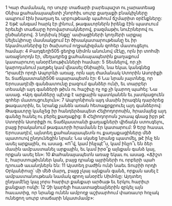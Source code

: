 1 Կար ժամանակ, որ սուրբ տաճարի բարեպաշտ ու չարատեաց Օնիա քահանայապետի շնորհիւ սուրբ քաղաքի բնակիչները ապրում էին խաղաղ եւ սրբութեամբ պահում ճշմարիտ օրէնքները: 2 Եթէ անգամ հարկ էր լինում, թագաւորներն իրենք էին պատւում երեւելի տաճարը հրովարտակներով, բազմաթիւ նուէրներով ու ընծաներով. 3 նոյնիսկ ինքը՝ ասիացիների կողմերի արքայ Սելեւկիոսը մասնակցում էր ծիսակատարութեանը եւ իր եկամուտներից էր ծախսում ողջակիզման զոհեր մատուցելու համար:
4 Բաղգեղի505 ցեղից Սիմոն անունով մէկը, որն իր տոհմի առաջնորդն էր, մեղադրեց քահանայապետին քաղաքում կատարուող անօրէնութիւնների համար: 5 Տեսնելով, որ չի կարողանում յաղթել կամ վնասել Օնիային, նա եկաւ կանգնեց Դրասէի որդի Ապոլոնի առաջ, որն այդ ժամանակ Ստորին Ասորիքի եւ Տաճկաստանի506 սպարապետն էր: 6 Նա նրան յայտնեց, որ Երուսաղէմի գանձատունը բազում գանձեր ունի, եւ տարբեր տեսակի այդ գանձերի թիւն ու հաշիւը ոչ ոք չի կարող պահել: Նա ասաց. «Այդ գանձերը պէտք է արքային պատկանեն եւ յատկացուեն զոհեր մատուցուելուն»: 7 Ապոլոնիոսն այդ մասին իրազեկ դարձրեց թագաւորին, եւ նրանք յանձն առան հետաքրքրուել այդ գանձերով: Թագաւորը կանչեց իր հանդերձապետ Հելիոդորոսին, հրամայեց այդ գանձը հանել ու բերել քաղաքից: 8 Հելիոդորոսն շտապ գնաց իբր թէ Ստորին Ասորիքի ու Տաճկաստանի քաղաքների վիճակն ստուգելու, բայց իրականում թագաւորի հրամանն էր կատարում: 9 Երբ հասաւ Երուսաղէմ, այնտեղ քահանայապետն ու քաղաքացիները մեծ պատուով ընդունեցին նրան: Նա սկսեց նրանց պատմել, թէ ինչ են ասել արքային, ու ասաց. «Ո՞վ, կամ ինչպէ՞ս, կամ ինչո՞ւ են ձեր մասին ամբաստանել արքային, եւ կամ իրօ՞ք այնքան գանձ կայ, որքան ասել են»: 10 Քահանայապետն առաջ եկաւ ու ասաց. «Ճիշտ է, հարստութիւններ կան, բայց դրանք այրիների ու որբերի պահ դրուած աւանդներն են: 11 Այստեղ բաժին ունի նաեւ Տուբիի որդի Օրկանիոսը՝ մի մեծ մարդ, բայց չկայ այնքան գանձ, որքան ասել է ամբաստանութեան նամակ գրող անօրէն Սիմոնը: Այդտեղ ընդամէնը կայ չորս հարիւր քանքար արծաթ եւ երկու հարիւր քանքար ոսկի: 12 Չի կարելի հաւատացեալներին զրկել այն հաւատից, որ նրանք ունեն ամբողջ աշխարհում փառաւոր հռչակ ունեցող սուրբ տաճարի նկատմամբ»:

